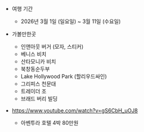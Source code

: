  
- 여행 기간
	- 2026년 3월 1일 (일요일) ~ 3월 11일 (수요일)
- 가볼만한곳
	- 인앤아웃 버거 (모자, 스티커)
	- 베니스 비치
	- 산타모니카 비치
	- 북창동순두부
	- Lake Hollywood Park (할리우드싸인)
	- 그리피스 천문대
	- 트레이더 조
	- 브래드 버리 빌딩

- https://www.youtube.com/watch?v=gS6CbH_uOJ8
	- 아벤투라 호텔 4박 80만원